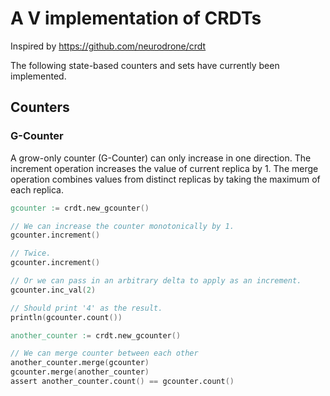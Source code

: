 # A V implementation of CRDTs
Inspired by https://github.com/neurodrone/crdt

The following state-based counters and sets have currently been implemented.

## Counters

### G-Counter

A grow-only counter (G-Counter) can only increase in one direction. The increment operation increases the value of current replica by 1. The merge operation combines values from distinct replicas by taking the maximum of each replica.

```v
gcounter := crdt.new_gcounter()

// We can increase the counter monotonically by 1.
gcounter.increment()

// Twice.
gcounter.increment()

// Or we can pass in an arbitrary delta to apply as an increment.
gcounter.inc_val(2)

// Should print '4' as the result.
println(gcounter.count())

another_counter := crdt.new_gcounter()

// We can merge counter between each other
another_counter.merge(gcounter)
gcounter.merge(another_counter)
assert another_counter.count() == gcounter.count() 
```
